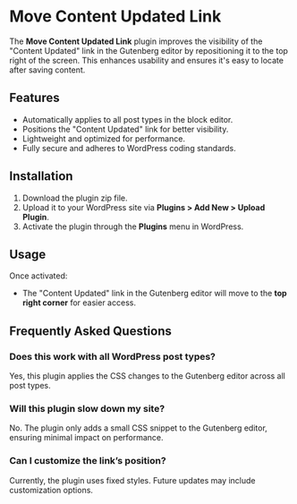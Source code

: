 # Move Content Updated Link

The **Move Content Updated Link** plugin improves the visibility of the "Content Updated" link in the Gutenberg editor by repositioning it to the top right of the screen. This enhances usability and ensures it's easy to locate after saving content.

## Features

- Automatically applies to all post types in the block editor.
- Positions the "Content Updated" link for better visibility.
- Lightweight and optimized for performance.
- Fully secure and adheres to WordPress coding standards.

## Installation

1. Download the plugin zip file.
2. Upload it to your WordPress site via **Plugins > Add New > Upload Plugin**.
3. Activate the plugin through the **Plugins** menu in WordPress.

## Usage

Once activated:
- The "Content Updated" link in the Gutenberg editor will move to the **top right corner** for easier access.

## Frequently Asked Questions

### Does this work with all WordPress post types?

Yes, this plugin applies the CSS changes to the Gutenberg editor across all post types.

### Will this plugin slow down my site?

No. The plugin only adds a small CSS snippet to the Gutenberg editor, ensuring minimal impact on performance.

### Can I customize the link’s position?

Currently, the plugin uses fixed styles. Future updates may include customization options.